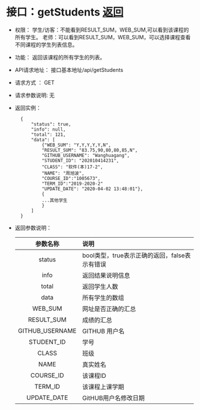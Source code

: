 # 接口：getStudents  [返回](../README.md)

- 权限：
    学生/访客：不能看到RESULT_SUM，WEB_SUM,可以看到该课程的所有学生。
    老师：可以看到RESULT_SUM，WEB_SUM，可以选择课程查看不同课程的学生列表信息。

- 功能：
    返回该课程的所有学生的列表。

- API请求地址：
   接口基本地址/api/getStudents
  
- 请求方式 ：
    GET

- 请求参数说明:
    无

- 返回实例：

        {
            "status": true,
            "info": null,
            "total": 121,
            "data": [
                {"WEB_SUM": "Y,Y,Y,Y,Y,N",
                "RESULT_SUM": "83.75,90,80,80,85,N",
                "GITHUB_USERNAME": "Wanghuagang",
                "STUDENT_ID": "202010414231",
                "CLASS": "软件(本)17-2",
                "NAME": "周旭波",
                "COURSE_ID":"1005673",
                "TERM_ID":"2019-2020-2"
                "UPDATE_DATE": "2020-04-02 13:48:01"},
                {
                ...其他学生
                }
            ]
        }

- 返回参数说明：

  |参数名称|说明|
  |:---------:|:--------------------------------------------------------|
  |status|bool类型，true表示正确的返回，false表示有错误|
  |info|返回结果说明信息|
  |total|返回学生人数|
  |data|所有学生的数组|
  |WEB_SUM|网址是否正确的汇总|
  |RESULT_SUM|成绩的汇总|
  |GITHUB_USERNAME|GITHUB 用户名|
  |STUDENT_ID|学号|
  |CLASS|班级|
  |NAME|真实姓名|
  |COURSE_ID|该课程ID|
  |TERM_ID|该课程上课学期|
  |UPDATE_DATE|GitHUB用户名修改日期|
